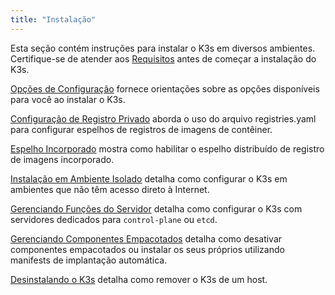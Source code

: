```yaml
---
title: "Instalação"
---
```


Esta seção contém instruções para instalar o K3s em diversos ambientes. Certifique-se de atender aos [Requisitos](requirements.md) antes de começar a instalação do K3s.

[Opções de Configuração](configuration.md) fornece orientações sobre as opções disponíveis para você ao instalar o K3s.

[Configuração de Registro Privado](private-registry.md) aborda o uso do arquivo registries.yaml para configurar espelhos de registros de imagens de contêiner.

[Espelho Incorporado](registry-mirror.md) mostra como habilitar o espelho distribuído de registro de imagens incorporado.

[Instalação em Ambiente Isolado](airgap.md) detalha como configurar o K3s em ambientes que não têm acesso direto à Internet.

[Gerenciando Funções do Servidor](server-roles.md) detalha como configurar o K3s com servidores dedicados para `control-plane` ou `etcd`.

[Gerenciando Componentes Empacotados](packaged-components.md) detalha como desativar componentes empacotados ou instalar os seus próprios utilizando manifests de implantação automática.

[Desinstalando o K3s](uninstall.md) detalha como remover o K3s de um host.